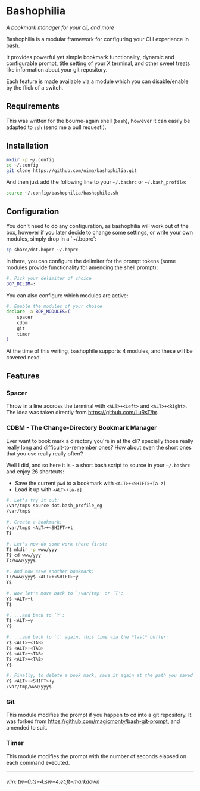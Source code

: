 # Bashophilia
_A bookmark manager for your cli, and more_

Bashophilia is a modular framework for configuring your CLI experience in bash.

It provides powerful yet simple bookmark functionality, dynamic and configurable
prompt, title setting of your X terminal, and other sweet treats like information
about your git repository.

Each feature is made available via a module which you can disable/enable by the
flick of a switch.

## Requirements
This was written for the bourne-again shell (`bash`), however it can easily be
adapted to `zsh` (send me a pull request!).

## Installation

```bash
mkdir -p ~/.config
cd ~/.config
git clone https://github.com/nima/bashophilia.git
```

And then just add the following line to your `~/.bashrc` or `~/.bash_profile`:
```bash
source ~/.config/bashophilia/bashophile.sh
```

## Configuration
You don't need to do any configuration, as bashophilia will work out of the box,
however if you later decide to change some settings, or write your own modules,
simply drop in a `~/.boprc':

```bash
cp share/dot.boprc ~/.boprc
```

In there, you can configure the delimiter for the prompt tokens (some modules
provide functionality for amending the shell prompt):

```bash
#. Pick your delimiter of choice
BOP_DELIM=:
```

You can also configure which modules are active:
```bash
#. Enable the modules of your choice
declare -a BOP_MODULES=(
    spacer
    cdbm
    git
    timer
)
```

At the time of this writing, bashophile supports 4 modules, and these will be
covered nexd.

## Features

### Spacer
Throw in a line accross the terminal with `<ALT>+<Left>` and `<ALT>+<Right>`. The
idea was taken directly from https://github.com/LuRsT/hr.

### CDBM - The Change-Directory Bookmark Manager
Ever want to book mark a directory you're in at the cli? specially those really
really long and difficult-to-remember ones?  How about even the short ones that
you use really really often?

Well I did, and so here it is - a short bash script to source in your `~/.bashrc`
and enjoy 26 shortcuts:

* Save the current `pwd` to a bookmark with `<ALT>+<SHIFT>+[a-z]`
* Load it up with `<ALT>+[a-z]`

```bash
#. Let's try it out:
/var/tmp$ source dot.bash_profile_eg
/var/tmp$ 

#. Create a bookmark:
/var/tmp$ <ALT>+<SHIFT>+t
T$ 

#. Let's now do some work there first:
T$ mkdir -p www/yyy
T$ cd www/yyy
T:/www/yyy$

#. And now save another bookmark:
T:/www/yyy$ <ALT>+<SHIFT>+y
Y$ 

#. Now let's move back to `/var/tmp' or `T':
Y$ <ALT>+t
T$ 

#. ...and back to `Y':
T$ <ALT>+y
Y$ 

#. ...and back to `t' again, this time via the *last* buffer:
Y$ <ALT>+<TAB>
T$ <ALT>+<TAB>
Y$ <ALT>+<TAB>
T$ <ALT>+<TAB>
Y$ 

#. Finally, to delete a book mark, save it again at the path you saved it at
Y$ <ALT>+<SHIFT>+y
/var/tmp/www/yyy$ 
```
### Git
This module modifies the prompt if you happen to cd into a git repository.  It was forked
from https://github.com/magicmonty/bash-git-prompt, and amended to suit.

### Timer
This module modifies the prompt with the number of seconds elapsed on each command executed.

---
###### vim: tw=0:ts=4:sw=4:et:ft=markdown

